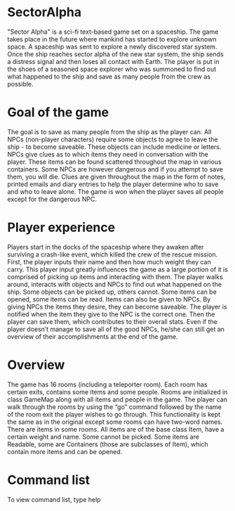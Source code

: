 # SectorAlpha
"Sector Alpha" is a sci-fi text-based game set on a spaceship. The game takes place in the
future where mankind has started to explore unknown space. A spaceship was sent to explore
a newly discovered star system. Once the ship reaches sector alpha of the new star system, the
ship sends a distress signal and then loses all contact with Earth. The player is put in the shoes
of a seasoned space explorer who was summoned to find out what happened to the ship and
save as many people from the crew as possible.

# Goal of the game
The goal is to save as many people from the ship as the player can. All NPCs (non-player
characters) require some objects to agree to leave the ship - to become saveable. These objects
can include medicine or letters. NPCs give clues as to which items they need in conversation
with the player. These items can be found scattered throughout the map in various containers.
Some NPCs are however dangerous and if you attempt to save them, you will die. Clues are
given throughout the map in the form of notes, printed emails and diary entries to help the
player determine who to save and who to leave alone. The game is won when the player saves
all people except for the dangerous NPC.

# Player experience
Players start in the docks of the spaceship where they awaken after surviving a crash-like event,
which killed the crew of the rescue mission. First, the player inputs their name and then how
much weight they can carry. This player input greatly influences the game as a large portion of
it is comprised of picking up items and interacting with them. The player walks around, interacts
with objects and NPCs to find out what happened on the ship. Some objects can be picked up,
others cannot. Some items can be opened, some items can be read. Items can also be given to
NPCs. By giving NPCs the items they desire, they can become saveable. The player is notified
when the item they give to the NPC is the correct one. Then the player can save them, which
contributes to their overall stats. Even if the player doesn’t manage to save all of the good NPCs,
he/she can still get an overview of their accomplishments at the end of the game.

# Overview
The game has 16 rooms (including a teleporter room). Each room has certain exits, contains some items and some
people. Rooms are initialized in class GameMap along with all items and people in the game. The player can walk 
through the rooms by using the “go” command followed by the name of the room exit the player wishes to go through. 
This functionality is kept the same as in the original except some rooms can have two-word names.
There are items in some rooms. All items are of the base class Item, have a certain
weight and name. Some cannot be picked. Some items are Readable, some are Containers (those are subclasses of Item), 
which contain more items and can be opened.

# Command list
To view command list, type help

